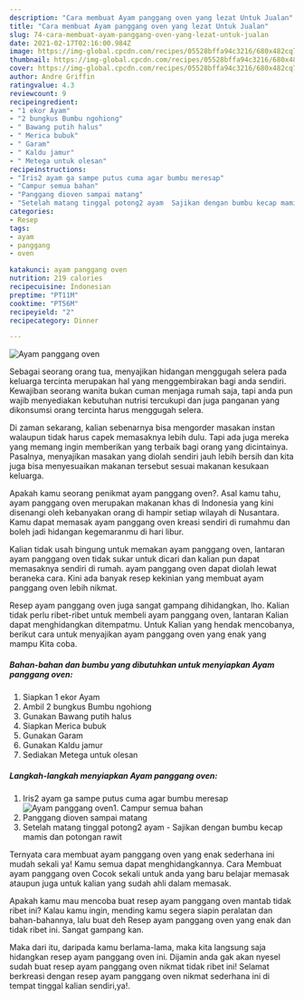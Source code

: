 ```yaml
---
description: "Cara membuat Ayam panggang oven yang lezat Untuk Jualan"
title: "Cara membuat Ayam panggang oven yang lezat Untuk Jualan"
slug: 74-cara-membuat-ayam-panggang-oven-yang-lezat-untuk-jualan
date: 2021-02-17T02:16:00.984Z
image: https://img-global.cpcdn.com/recipes/05528bffa94c3216/680x482cq70/ayam-panggang-oven-foto-resep-utama.jpg
thumbnail: https://img-global.cpcdn.com/recipes/05528bffa94c3216/680x482cq70/ayam-panggang-oven-foto-resep-utama.jpg
cover: https://img-global.cpcdn.com/recipes/05528bffa94c3216/680x482cq70/ayam-panggang-oven-foto-resep-utama.jpg
author: Andre Griffin
ratingvalue: 4.3
reviewcount: 9
recipeingredient:
- "1 ekor Ayam"
- "2 bungkus Bumbu ngohiong"
- " Bawang putih halus"
- " Merica bubuk"
- " Garam"
- " Kaldu jamur"
- " Metega untuk olesan"
recipeinstructions:
- "Iris2 ayam ga sampe putus cuma agar bumbu meresap"
- "Campur semua bahan"
- "Panggang dioven sampai matang"
- "Setelah matang tinggal potong2 ayam  Sajikan dengan bumbu kecap mamis dan potongan rawit"
categories:
- Resep
tags:
- ayam
- panggang
- oven

katakunci: ayam panggang oven 
nutrition: 219 calories
recipecuisine: Indonesian
preptime: "PT11M"
cooktime: "PT56M"
recipeyield: "2"
recipecategory: Dinner

---
```



![Ayam panggang oven](https://img-global.cpcdn.com/recipes/05528bffa94c3216/680x482cq70/ayam-panggang-oven-foto-resep-utama.jpg)

Sebagai seorang orang tua, menyajikan hidangan menggugah selera pada keluarga tercinta merupakan hal yang menggembirakan bagi anda sendiri. Kewajiban seorang  wanita bukan cuman menjaga rumah saja, tapi anda pun wajib menyediakan kebutuhan nutrisi tercukupi dan juga panganan yang dikonsumsi orang tercinta harus menggugah selera.

Di zaman  sekarang, kalian sebenarnya bisa mengorder masakan instan walaupun tidak harus capek memasaknya lebih dulu. Tapi ada juga mereka yang memang ingin memberikan yang terbaik bagi orang yang dicintainya. Pasalnya, menyajikan masakan yang diolah sendiri jauh lebih bersih dan kita juga bisa menyesuaikan makanan tersebut sesuai makanan kesukaan keluarga. 



Apakah kamu seorang penikmat ayam panggang oven?. Asal kamu tahu, ayam panggang oven merupakan makanan khas di Indonesia yang kini disenangi oleh kebanyakan orang di hampir setiap wilayah di Nusantara. Kamu dapat memasak ayam panggang oven kreasi sendiri di rumahmu dan boleh jadi hidangan kegemaranmu di hari libur.

Kalian tidak usah bingung untuk memakan ayam panggang oven, lantaran ayam panggang oven tidak sukar untuk dicari dan kalian pun dapat memasaknya sendiri di rumah. ayam panggang oven dapat diolah lewat beraneka cara. Kini ada banyak resep kekinian yang membuat ayam panggang oven lebih nikmat.

Resep ayam panggang oven juga sangat gampang dihidangkan, lho. Kalian tidak perlu ribet-ribet untuk membeli ayam panggang oven, lantaran Kalian dapat menghidangkan ditempatmu. Untuk Kalian yang hendak mencobanya, berikut cara untuk menyajikan ayam panggang oven yang enak yang mampu Kita coba.

<!--inarticleads1-->

##### Bahan-bahan dan bumbu yang dibutuhkan untuk menyiapkan Ayam panggang oven:

1. Siapkan 1 ekor Ayam
1. Ambil 2 bungkus Bumbu ngohiong
1. Gunakan  Bawang putih halus
1. Siapkan  Merica bubuk
1. Gunakan  Garam
1. Gunakan  Kaldu jamur
1. Sediakan  Metega untuk olesan




<!--inarticleads2-->

##### Langkah-langkah menyiapkan Ayam panggang oven:

1. Iris2 ayam ga sampe putus cuma agar bumbu meresap
<img src="https://img-global.cpcdn.com/steps/11745ea1752153f5/160x128cq70/ayam-panggang-oven-langkah-memasak-1-foto.jpg" alt="Ayam panggang oven">1. Campur semua bahan
1. Panggang dioven sampai matang
1. Setelah matang tinggal potong2 ayam  - Sajikan dengan bumbu kecap mamis dan potongan rawit




Ternyata cara membuat ayam panggang oven yang enak sederhana ini mudah sekali ya! Kamu semua dapat menghidangkannya. Cara Membuat ayam panggang oven Cocok sekali untuk anda yang baru belajar memasak ataupun juga untuk kalian yang sudah ahli dalam memasak.

Apakah kamu mau mencoba buat resep ayam panggang oven mantab tidak ribet ini? Kalau kamu ingin, mending kamu segera siapin peralatan dan bahan-bahannya, lalu buat deh Resep ayam panggang oven yang enak dan tidak ribet ini. Sangat gampang kan. 

Maka dari itu, daripada kamu berlama-lama, maka kita langsung saja hidangkan resep ayam panggang oven ini. Dijamin anda gak akan nyesel sudah buat resep ayam panggang oven nikmat tidak ribet ini! Selamat berkreasi dengan resep ayam panggang oven nikmat sederhana ini di tempat tinggal kalian sendiri,ya!.

